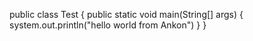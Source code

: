 public class Test
 {
   public static void main(String[] args)
   {
   system.out.println("hello world from Ankon")
   }
  }
   
